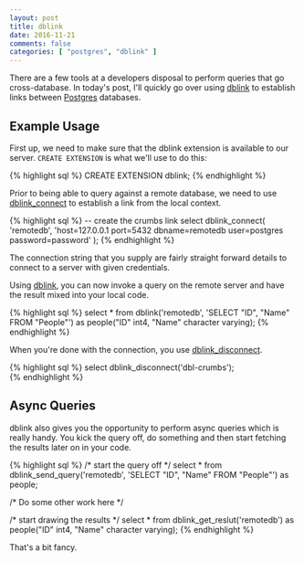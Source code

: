 ```yaml
---
layout: post
title: dblink
date: 2016-11-21
comments: false
categories: [ "postgres", "dblink" ]
---
```


There are a few tools at a developers disposal to perform queries that go cross-database. In today's post, I'll quickly go over using [dblink](https://www.postgresql.org/docs/9.4/static/dblink.html) to establish links between [Postgres](https://www.postgresql.org/) databases. 

## Example Usage

First up, we need to make sure that the dblink extension is available to our server. `CREATE EXTENSION` is what we'll use to do this:

{% highlight sql %}
CREATE EXTENSION dblink;
{% endhighlight %}

Prior to being able to query against a remote database, we need to use [dblink_connect](https://www.postgresql.org/docs/9.4/static/contrib-dblink-connect.html) to establish a link from the local context.

{% highlight sql %}
-- create the crumbs link
select  dblink_connect(
    'remotedb',
    'host=127.0.0.1 port=5432 dbname=remotedb user=postgres password=password'
);
{% endhighlight %}

The connection string that you supply are fairly straight forward details to connect to a server with given credentials.

Using [dblink](https://www.postgresql.org/docs/9.4/static/contrib-dblink-function.html), you can now invoke a query on the remote server and have the result mixed into your local code.

{% highlight sql %}
select  *
from    dblink('remotedb', 'SELECT "ID", "Name" FROM "People"')
as      people("ID" int4, "Name" character varying);
{% endhighlight %}


When you're done with the connection, you use [dblink_disconnect](https://www.postgresql.org/docs/9.4/static/contrib-dblink-disconnect.html).

{% highlight sql %}
select dblink_disconnect('dbl-crumbs');  
{% endhighlight %}

## Async Queries 

dblink also gives you the opportunity to perform async queries which is really handy. You kick the query off, do something and then start fetching the results later on in your code.

{% highlight sql %}
/* start the query off */
select  *
from    dblink_send_query('remotedb', 'SELECT "ID", "Name" FROM "People"')
as      people;

/* Do some other work here */

/* start drawing the results */
select  *
from    dblink_get_reslut('remotedb')
as      people("ID" int4, "Name" character varying);
{% endhighlight %}

That's a bit fancy.

